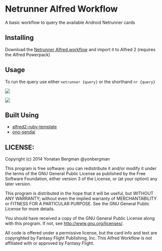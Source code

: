# Netrunner Alfred Workflow

A basic workflow to query the available Android Netrunner cards

## Installing
Download the [Netrunner Alfred.workflow](https://github.com/yonbergman/netrunner-alfred-workflow/raw/master/Netrunner%20Finder.alfredworkflow) and import it to Alfred 2 (requires the Alfred Powerpack)


## Usage
To run the query use either `netrunner {query}` or the shorthand `nr {query}`

![](https://raw.github.com/yonbergman/netrunner-alfred-workflow/master/screenshots/screenshot-a.png)

![](https://raw.github.com/yonbergman/netrunner-alfred-workflow/master/screenshots/screenshot-b.png)

## Built Using

* [alfred2-ruby-template]( https://github.com/zhaocai/alfred2-ruby-template )
* [ono-sendai]( https://github.com/shyndman/ono-sendai )

## LICENSE:

Copyright (c) 2014 Yonatan Bergman @yonbergman

This program is free software: you can redistribute it and/or modify it under
the terms of the GNU General Public License as published by the Free Software
Foundation, either version 3 of the License, or (at your option)
any later version.

This program is distributed in the hope that it will be useful, but WITHOUT
ANY WARRANTY; without even the implied warranty of MERCHANTABILITY or FITNESS
FOR A PARTICULAR PURPOSE. See the GNU General Public License for more details.

You should have received a copy of the GNU General Public License along with
this program. If not, see <http://www.gnu.org/licenses/>.


[gembundler]: http://gembundler.com/

All code is offered under a permissive license, but the card info and text are copyrighted by Fantasy Flight Publishing, Inc. This Alfred Workflow is not affiliated with or approved by Fantasy Flight.
